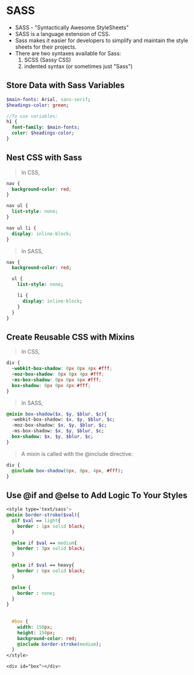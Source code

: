# SASS

* SASS - "Syntactically Awesome StyleSheets"
* SASS is a language extension of CSS.
* Sass makes it easier for developers to simplify and maintain the style sheets for their projects.
* There are two syntaxes available for Sass:
    1. SCSS (Sassy CSS) 
    1.  indented syntax (or sometimes just "Sass")
    
## Store Data with Sass Variables
```sass
$main-fonts: Arial, sans-serif;
$headings-color: green;

//To use variables:
h1 {
  font-family: $main-fonts;
  color: $headings-color;
}
```


## Nest CSS with Sass

> In CSS,
```css
nav {
  background-color: red;
}

nav ul {
  list-style: none;
}

nav ul li {
  display: inline-block;
}

```

> In SASS,

```sass
nav {
  background-color: red;

  ul {
    list-style: none;

    li {
      display: inline-block;
    }
  }
}
```

## Create Reusable CSS with Mixins

> In CSS,

```css
div {
  -webkit-box-shadow: 0px 0px 4px #fff;
  -moz-box-shadow: 0px 0px 4px #fff;
  -ms-box-shadow: 0px 0px 4px #fff;
  box-shadow: 0px 0px 4px #fff;
}
```

> In SASS,

```sass
@mixin box-shadow($x, $y, $blur, $c){
  -webkit-box-shadow: $x, $y, $blur, $c;
  -moz-box-shadow: $x, $y, $blur, $c;
  -ms-box-shadow: $x, $y, $blur, $c;
  box-shadow: $x, $y, $blur, $c;
}
```

> A mixin is called with the @include directive:

```sass
div {
  @include box-shadow(0px, 0px, 4px, #fff);
}
```



## Use @if and @else to Add Logic To Your Styles

```sass
<style type='text/sass'>
@mixin border-stroke($val){
  @if $val == light{
    border : 1px solid black;
  }

  @else if $val == medium{
    border : 3px solid black;
  }

  @else if $val == heavy{
    border : 6px solid black;
  }

  @else {
    border : none;
  }
}
  
  
  #box {
    width: 150px;
    height: 150px;
    background-color: red;
    @include border-stroke(medium);
  }  
</style>

<div id="box"></div>
```
